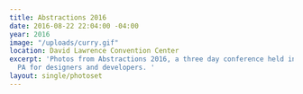 ```yaml
---
title: Abstractions 2016
date: 2016-08-22 22:04:00 -04:00
year: 2016
image: "/uploads/curry.gif"
location: David Lawrence Convention Center
excerpt: 'Photos from Abstractions 2016, a three day conference held in Pittsburgh,
  PA for designers and developers. '
layout: single/photoset
---
```


